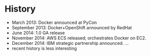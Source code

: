 # History
 - March 2013: Docker announced at PyCon
 - September 2013: Docker+OpenShift announced by RedHat
 - June 2014: 1.0 GA release
 - November 2014: AWS ECS released; orchestrates Docker on EC2.
 - December 2014: IBM strategic partnership announced.
   ...
 - recent history is less interesting



